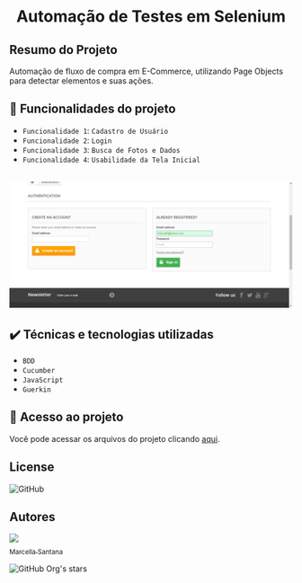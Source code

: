 <h1 align="center"> Automação de Testes em Selenium </h1>

## Resumo do Projeto
Automação de fluxo de compra em E-Commerce, utilizando Page Objects para detectar elementos e suas ações.

## :hammer: Funcionalidades do projeto

- `Funcionalidade 1`: `Cadastro de Usuário` 
- `Funcionalidade 2`: `Login`
- `Funcionalidade 3`: `Busca de Fotos e Dados`
- `Funcionalidade 4`: `Usabilidade da Tela Inicial`
<br>
<img src="https://github.com/marcellasan/academy_testes_accenture/blob/master/academia-seleniumwebdriver/Screenshot/20220425104208null.png?raw=true">

## ✔️ Técnicas e tecnologias utilizadas
- `BDD`
- `Cucumber`
- `JavaScript`
- `Guerkin`

## 📁 Acesso ao projeto
<p>Você pode acessar os arquivos do projeto clicando <a href="https://github.com/marcellasan/academy_testes_accenture/tree/master/academia-seleniumwebdriver/src">aqui</a>.</p>


## License

<img alt="GitHub" src="https://img.shields.io/github/license/marcellasan/academy_testes_accenture">

## Autores
[<img src="https://avatars.githubusercontent.com/u/102002212?s=96&v=4" width=115><br><sub>Marcella Santana</sub>](https://github.com/marcellasan) 

![GitHub Org's stars](https://img.shields.io/github/stars/marcellasan?style=social)

